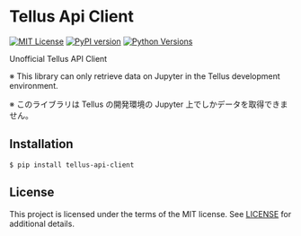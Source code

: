 # Tellus Api Client

[![MIT License](https://img.shields.io/badge/license-MIT-blue.svg?style=flat)](https://github.com/regonn/tellus-api-client/blob/master/LICENSE.txt)
[![PyPI version](https://badge.fury.io/py/tellus-api-client.svg)](https://badge.fury.io/py/tellus-api-client)
[![Python Versions](https://img.shields.io/pypi/pyversions/tellus-api-client.svg)](https://pypi.org/project/tellus-api-client/)

Unofficial Tellus API Client

※ This library can only retrieve data on Jupyter in the Tellus development environment.

※ このライブラリは Tellus の開発環境の Jupyter 上でしかデータを取得できません。

## Installation

`$ pip install tellus-api-client`

## License

This project is licensed under the terms of the MIT license. See [LICENSE](https://github.com/regonn/tellus-api-client/blob/master/LICENSE.txt) for additional details.
